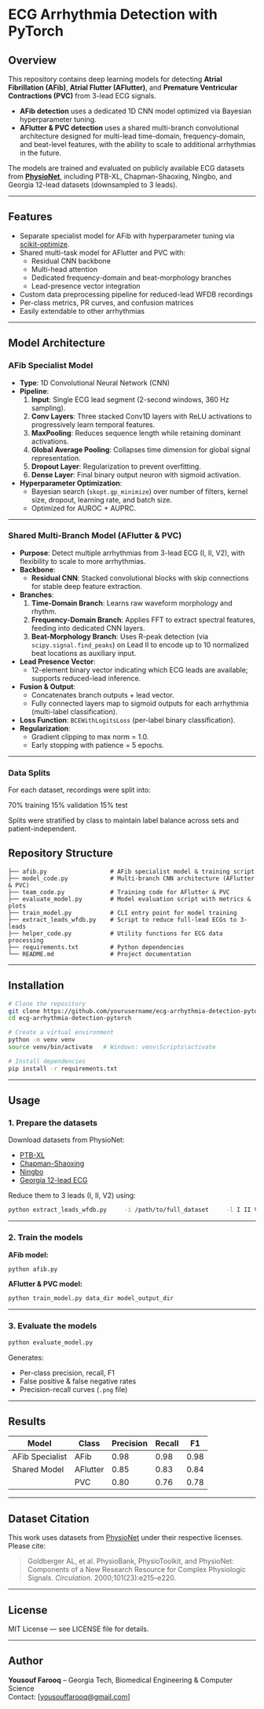 # ECG Arrhythmia Detection with PyTorch

## Overview
This repository contains deep learning models for detecting **Atrial Fibrillation (AFib)**, **Atrial Flutter (AFlutter)**, and **Premature Ventricular Contractions (PVC)** from 3-lead ECG signals.

- **AFib detection** uses a dedicated 1D CNN model optimized via Bayesian hyperparameter tuning.
- **AFlutter & PVC detection** uses a shared multi-branch convolutional architecture designed for multi-lead time-domain, frequency-domain, and beat-level features, with the ability to scale to additional arrhythmias in the future.

The models are trained and evaluated on publicly available ECG datasets from **[PhysioNet](https://physionet.org/)**, including PTB-XL, Chapman-Shaoxing, Ningbo, and Georgia 12-lead datasets (downsampled to 3 leads).

---

## Features
- Separate specialist model for AFib with hyperparameter tuning via [scikit-optimize](https://scikit-optimize.github.io/).
- Shared multi-task model for AFlutter and PVC with:
  - Residual CNN backbone
  - Multi-head attention
  - Dedicated frequency-domain and beat-morphology branches
  - Lead-presence vector integration
- Custom data preprocessing pipeline for reduced-lead WFDB recordings
- Per-class metrics, PR curves, and confusion matrices
- Easily extendable to other arrhythmias

---

## Model Architecture

### **AFib Specialist Model**
- **Type**: 1D Convolutional Neural Network (CNN)
- **Pipeline**:
  1. **Input**: Single ECG lead segment (2-second windows, 360 Hz sampling).
  2. **Conv Layers**: Three stacked Conv1D layers with ReLU activations to progressively learn temporal features.
  3. **MaxPooling**: Reduces sequence length while retaining dominant activations.
  4. **Global Average Pooling**: Collapses time dimension for global signal representation.
  5. **Dropout Layer**: Regularization to prevent overfitting.
  6. **Dense Layer**: Final binary output neuron with sigmoid activation.
- **Hyperparameter Optimization**: 
  - Bayesian search (`skopt.gp_minimize`) over number of filters, kernel size, dropout, learning rate, and batch size.
  - Optimized for AUROC + AUPRC.

---

### **Shared Multi-Branch Model (AFlutter & PVC)**
- **Purpose**: Detect multiple arrhythmias from 3-lead ECG (I, II, V2), with flexibility to scale to more arrhythmias.
- **Backbone**:  
  - **Residual CNN**: Stacked convolutional blocks with skip connections for stable deep feature extraction.
- **Branches**:
  1. **Time-Domain Branch**: Learns raw waveform morphology and rhythm.
  2. **Frequency-Domain Branch**: Applies FFT to extract spectral features, feeding into dedicated CNN layers.
  3. **Beat-Morphology Branch**: Uses R-peak detection (via `scipy.signal.find_peaks`) on Lead II to encode up to 10 normalized beat locations as auxiliary input.
- **Lead Presence Vector**:  
  - 12-element binary vector indicating which ECG leads are available; supports reduced-lead inference.
- **Fusion & Output**:
  - Concatenates branch outputs + lead vector.
  - Fully connected layers map to sigmoid outputs for each arrhythmia (multi-label classification).
- **Loss Function**: `BCEWithLogitsLoss` (per-label binary classification).
- **Regularization**:
  - Gradient clipping to max norm = 1.0.
  - Early stopping with patience = 5 epochs.

---

### Data Splits
For each dataset, recordings were split into:

70% training
15% validation
15% test

Splits were stratified by class to maintain label balance across sets and patient-independent.

## Repository Structure
```
├── afib.py                  # AFib specialist model & training script
├── model_code.py            # Multi-branch CNN architecture (AFlutter & PVC)
├── team_code.py             # Training code for AFlutter & PVC
├── evaluate_model.py        # Model evaluation script with metrics & plots
├── train_model.py           # CLI entry point for model training
├── extract_leads_wfdb.py    # Script to reduce full-lead ECGs to 3-leads
├── helper_code.py           # Utility functions for ECG data processing
├── requirements.txt         # Python dependencies
└── README.md                # Project documentation
```

---

## Installation
```bash
# Clone the repository
git clone https://github.com/yourusername/ecg-arrhythmia-detection-pytorch.git
cd ecg-arrhythmia-detection-pytorch

# Create a virtual environment
python -m venv venv
source venv/bin/activate   # Windows: venv\Scripts\activate

# Install dependencies
pip install -r requirements.txt
```

---

## Usage

### 1. Prepare the datasets
Download datasets from PhysioNet:
- [PTB-XL](https://physionet.org/content/ptb-xl/1.0.3/)
- [Chapman-Shaoxing](https://physionet.org/content/challenge-2020/1.0.2/)
- [Ningbo](https://physionet.org/content/ningbo-ecg/1.0.0/)
- [Georgia 12-lead ECG](https://physionet.org/content/georgia-12lead-ecg-challenge/1.0.0/)

Reduce them to 3 leads (I, II, V2) using:
```bash
python extract_leads_wfdb.py     -i /path/to/full_dataset     -l I II V2     -o /path/to/reduced_dataset
```

---

### 2. Train the models

**AFib model:**
```bash
python afib.py
```

**AFlutter & PVC model:**
```bash
python train_model.py data_dir model_output_dir
```

---

### 3. Evaluate the models
```bash
python evaluate_model.py
```
Generates:
- Per-class precision, recall, F1
- False positive & false negative rates
- Precision-recall curves (`.png` file)

---

## Results
| Model                | Class     | Precision | Recall | F1    |
|----------------------|-----------|-----------|--------|-------|
| AFib Specialist      | AFib      | 0.98      | 0.98   | 0.98  |
| Shared Model         | AFlutter  | 0.85      | 0.83   | 0.84  |
|                      | PVC       | 0.80      | 0.76   | 0.78  |

---

## Dataset Citation
This work uses datasets from [PhysioNet](https://physionet.org/) under their respective licenses. Please cite:
> Goldberger AL, et al. PhysioBank, PhysioToolkit, and PhysioNet: Components of a New Research Resource for Complex Physiologic Signals. *Circulation*. 2000;101(23):e215–e220.

---

## License
MIT License — see LICENSE file for details.

---

## Author
**Yousouf Farooq** – Georgia Tech, Biomedical Engineering & Computer Science  
Contact: [yousouffarooq@gmail.com]
